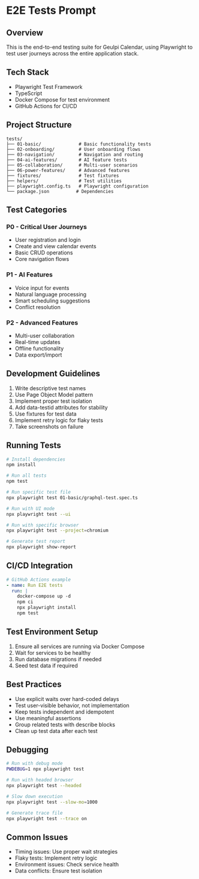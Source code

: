 # E2E Tests Prompt

## Overview
This is the end-to-end testing suite for Geulpi Calendar, using Playwright to test user journeys across the entire application stack.

## Tech Stack
- Playwright Test Framework
- TypeScript
- Docker Compose for test environment
- GitHub Actions for CI/CD

## Project Structure
```
tests/
├── 01-basic/              # Basic functionality tests
├── 02-onboarding/         # User onboarding flows
├── 03-navigation/         # Navigation and routing
├── 04-ai-features/        # AI feature tests
├── 05-collaboration/      # Multi-user scenarios
├── 06-power-features/     # Advanced features
├── fixtures/              # Test fixtures
├── helpers/               # Test utilities
├── playwright.config.ts   # Playwright configuration
└── package.json          # Dependencies
```

## Test Categories

### P0 - Critical User Journeys
- User registration and login
- Create and view calendar events
- Basic CRUD operations
- Core navigation flows

### P1 - AI Features
- Voice input for events
- Natural language processing
- Smart scheduling suggestions
- Conflict resolution

### P2 - Advanced Features
- Multi-user collaboration
- Real-time updates
- Offline functionality
- Data export/import

## Development Guidelines
1. Write descriptive test names
2. Use Page Object Model pattern
3. Implement proper test isolation
4. Add data-testid attributes for stability
5. Use fixtures for test data
6. Implement retry logic for flaky tests
7. Take screenshots on failure

## Running Tests
```bash
# Install dependencies
npm install

# Run all tests
npm test

# Run specific test file
npx playwright test 01-basic/graphql-test.spec.ts

# Run with UI mode
npx playwright test --ui

# Run with specific browser
npx playwright test --project=chromium

# Generate test report
npx playwright show-report
```

## CI/CD Integration
```yaml
# GitHub Actions example
- name: Run E2E tests
  run: |
    docker-compose up -d
    npm ci
    npx playwright install
    npm test
```

## Test Environment Setup
1. Ensure all services are running via Docker Compose
2. Wait for services to be healthy
3. Run database migrations if needed
4. Seed test data if required

## Best Practices
- Use explicit waits over hard-coded delays
- Test user-visible behavior, not implementation
- Keep tests independent and idempotent
- Use meaningful assertions
- Group related tests with describe blocks
- Clean up test data after each test

## Debugging
```bash
# Run with debug mode
PWDEBUG=1 npx playwright test

# Run with headed browser
npx playwright test --headed

# Slow down execution
npx playwright test --slow-mo=1000

# Generate trace file
npx playwright test --trace on
```

## Common Issues
- Timing issues: Use proper wait strategies
- Flaky tests: Implement retry logic
- Environment issues: Check service health
- Data conflicts: Ensure test isolation